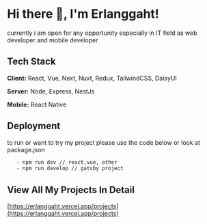 
# Hi there 👋, I'm Erlanggaht!

currently i am open for any opportunity especially in IT field as web developer and mobile developer


## Tech Stack

**Client:** React, Vue, Next, Nuxt, Redux, TailwindCSS, DaisyUI

**Server:** Node, Express, NestJs

**Mobile:** React Native


## Deployment

to run or want to try my project please use the code below or look at package.json

```bash
   - npm run dev // react,vue, other
   - npm run develop // gatsby project
```

## View All My Projects In Detail

  [https://erlanggaht.vercel.app/projects](https://erlanggaht.vercel.app/projects)


